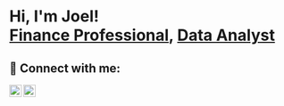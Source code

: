 <h1>Hi, I'm Joel! <br/><a href="https://github.com/joelnsadha">Finance Professional</a>, <a href="https://www.linkedin.com/in/joel-nsadha/">Data Analyst</a>


<h2> 🤳 Connect with me:</h2>


[<img align="left" alt="joel-nsadha | LinkedIn" width="22px" src="https://cdn.jsdelivr.net/npm/simple-icons@v3/icons/linkedin.svg" />][linkedin]
[<img align="left" alt="joelnsadha | Instagram" width="22px" src="https://cdn.jsdelivr.net/npm/simple-icons@v3/icons/instagram.svg" />][instagram]

[instagram]: https://www.instagram.com/joelnsadha/
[linkedin]: https://linkedin.com/in/joel-nsadha

<!--
**joshmadakor1/joshmadakor1** is a ✨ _special_ ✨ repository because its `README.md` (this file) appears on your GitHub profile.

Here are some ideas to get you started:

- 🔭 I’m currently working on ...
- 🌱 I’m currently learning ...
- 👯 I’m looking to collaborate on ...
- 🤔 I’m looking for help with ...
- 💬 Ask me about ...
- 📫 How to reach me: ...
- 😄 Pronouns: ...
- ⚡ Fun fact: ...
-->
